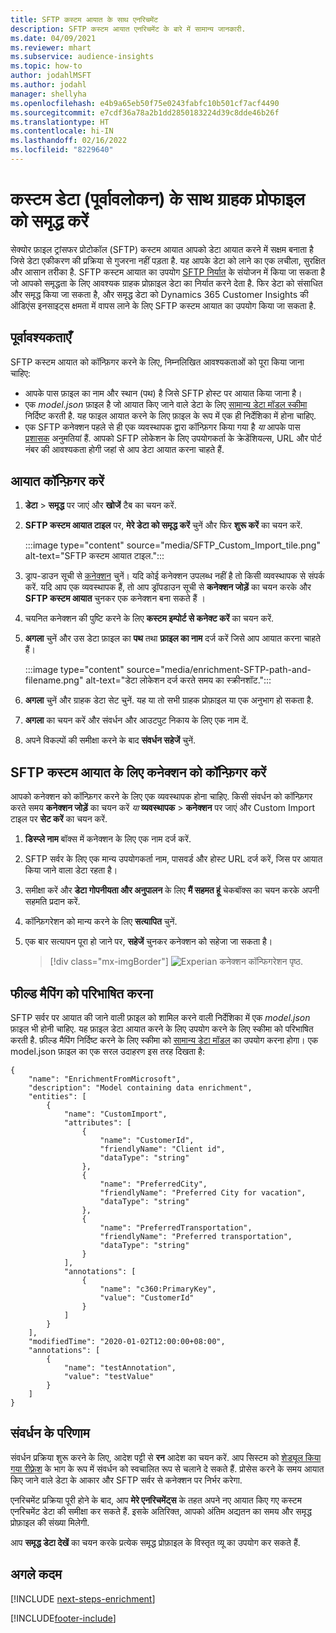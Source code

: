```yaml
---
title: SFTP कस्टम आयात के साथ एनरिचमेंट
description: SFTP कस्टम आयात एनरिचमेंट के बारे में सामान्य जानकारी.
ms.date: 04/09/2021
ms.reviewer: mhart
ms.subservice: audience-insights
ms.topic: how-to
author: jodahlMSFT
ms.author: jodahl
manager: shellyha
ms.openlocfilehash: e4b9a65eb50f75e0243fabfc10b501cf7acf4490
ms.sourcegitcommit: e7cdf36a78a2b1dd2850183224d39c8dde46b26f
ms.translationtype: HT
ms.contentlocale: hi-IN
ms.lasthandoff: 02/16/2022
ms.locfileid: "8229640"
---
```

# <a name="enrich-customer-profiles-with-custom-data-preview"></a>कस्टम डेटा (पूर्वावलोकन) के साथ ग्राहक प्रोफाइल को समृद्ध करें

सेक्योर फ़ाइल ट्रांसफर प्रोटोकॉल (SFTP) कस्टम आयात आपको डेटा आयात करने में सक्षम बनाता है जिसे डेटा एकीकरण की प्रक्रिया से गुजरना नहीं पड़ता है. यह आपके डेटा को लाने का एक लचीला, सुरक्षित और आसान तरीका है. SFTP कस्टम आयात का उपयोग [SFTP निर्यात](export-sftp.md) के संयोजन में किया जा सकता है जो आपको समृद्धता के लिए आवश्यक ग्राहक प्रोफ़ाइल डेटा का निर्यात करने देता है. फिर डेटा को संसाधित और समृद्ध किया जा सकता है, और समृद्ध डेटा को Dynamics 365 Customer Insights की ऑडिएंस इनसाइट्स क्षमता में वापस लाने के लिए SFTP कस्टम आयात का उपयोग किया जा सकता है.

## <a name="prerequisites"></a>पूर्वावश्यकताएँ

SFTP कस्टम आयात को कॉन्फ़िगर करने के लिए, निम्नलिखित आवश्यकताओं को पूरा किया जाना चाहिए:

- आपके पास फ़ाइल का नाम और स्थान (पथ) है जिसे SFTP होस्ट पर आयात किया जाना है।
- एक *model.json* फ़ाइल है जो आयात किए जाने वाले डेटा के लिए [सामान्य डेटा मॉडल स्कीमा](/common-data-model/) निर्दिष्ट करती है. यह फाइल आयात करने के लिए फ़ाइल के रूप में एक ही निर्देशिका में होना चाहिए.
- एक SFTP कनेक्शन पहले से ही एक व्यवस्थापक द्वारा कॉन्फ़िगर किया गया है *या* आपके पास [प्रशासक](permissions.md#administrator) अनुमतियां हैं. आपको SFTP लोकेशन के लिए उपयोगकर्ता के क्रेडेंशियल्स, URL और पोर्ट नंबर की आवश्यकता होगी जहां से आप डेटा आयात करना चाहते हैं.


## <a name="configure-the-import"></a>आयात कॉन्फ़िगर करें

1. **डेटा** > **समृद्ध** पर जाएं और **खोजें** टैब का चयन करें.

1. **SFTP कस्टम आयात टाइल** पर, **मेरे डेटा को समृद्ध करें** चुनें और फिर **शुरू करें** का चयन करें.

   :::image type="content" source="media/SFTP_Custom_Import_tile.png" alt-text="SFTP कस्टम आयात टाइल.":::

1. ड्राप-डाउन सूची से [कनेक्शन](connections.md) चुनें। यदि कोई कनेक्शन उपलब्ध नहीं है तो किसी व्यवस्थापक से संपर्क करें. यदि आप एक व्यवस्थापक हैं, तो आप ड्रॉपडाउन सूची से **कनेक्शन जोड़ें** का चयन करके और **SFTP कस्टम आयात** चुनकर एक कनेक्शन बना सकते हैं ।

1. चयनित कनेक्शन की पुष्टि करने के लिए **कस्टम इम्पोर्ट से कनेक्ट करें** का चयन करें.

1.  **अगला** चुनें और उस डेटा फ़ाइल का **पथ** तथा **फ़ाइल का नाम** दर्ज करें जिसे आप आयात करना चाहते हैं।

    :::image type="content" source="media/enrichment-SFTP-path-and-filename.png" alt-text="डेटा लोकेशन दर्ज करते समय का स्क्रीनशॉट.":::

1. **अगला** चुनें और ग्राहक डेटा सेट चुनें. यह या तो सभी ग्राहक प्रोफ़ाइल या एक अनुभाग हो सकता है.

1. **अगला** का चयन करें और संवर्धन और आउटपुट निकाय के लिए एक नाम दें. 

1. अपने विकल्पों की समीक्षा करने के बाद **संवर्धन सहेजें** चुनें.

## <a name="configure-the-connection-for-sftp-custom-import"></a>SFTP कस्टम आयात के लिए कनेक्शन को कॉन्फ़िगर करें 

आपको कनेक्शन को कॉन्फ़िगर करने के लिए एक व्यवस्थापक होना चाहिए. किसी संवर्धन को कॉन्फ़िगर करते समय **कनेक्शन जोड़ें** का चयन करें *या* **व्यवस्थापक** > **कनेक्शन** पर जाएं और Custom Import टाइल पर **सेट करें** का चयन करें.

1. **डिस्प्ले नाम** बॉक्स में कनेक्शन के लिए एक नाम दर्ज करें.

1. SFTP सर्वर के लिए एक मान्य उपयोगकर्ता नाम, पासवर्ड और होस्ट URL दर्ज करें, जिस पर आयात किया जाने वाला डेटा रहता है।

1. समीक्षा करें और **डेटा गोपनीयता और अनुपालन** के लिए **मैं सहमत हूं** चेकबॉक्स का चयन करके अपनी सहमति प्रदान करें.

1. कॉन्फ़िगरेशन को मान्य करने के लिए **सत्यापित** चुनें.

1. एक बार सत्यापन पूरा हो जाने पर, **सहेजें** चुनकर कनेक्शन को सहेजा जा सकता है।

   > [!div class="mx-imgBorder"]
   > ![Experian कनेक्शन कॉन्फिगरेशन पृष्ठ.](media/enrichment-SFTP-connection.png "Experian कनेक्शन कॉन्फिगरेशन पृष्ठ")


## <a name="defining-field-mappings"></a>फील्ड मैपिंग को परिभाषित करना 

SFTP सर्वर पर आयात की जाने वाली फ़ाइल को शामिल करने वाली निर्देशिका में एक *model.json* फ़ाइल भी होनी चाहिए. यह फ़ाइल डेटा आयात करने के लिए उपयोग करने के लिए स्कीमा को परिभाषित करती है. फ़ील्ड मैपिंग निर्दिष्ट करने के लिए स्कीमा को [ सामान्य डेटा मॉडल](/common-data-model/) का उपयोग करना होगा। एक model.json फ़ाइल का एक सरल उदाहरण इस तरह दिखता है:

```
{
    "name": "EnrichmentFromMicrosoft",
    "description": "Model containing data enrichment",
    "entities": [
        {
            "name": "CustomImport",
            "attributes": [
                {
                    "name": "CustomerId",
                    "friendlyName": "Client id",
                    "dataType": "string"
                },
                {
                    "name": "PreferredCity",
                    "friendlyName": "Preferred City for vacation",
                    "dataType": "string"
                },
                {
                    "name": "PreferredTransportation",
                    "friendlyName": "Preferred transportation",
                    "dataType": "string"
                }
            ],
            "annotations": [
                {
                    "name": "c360:PrimaryKey",
                    "value": "CustomerId"
                }
            ]
        }
    ],
    "modifiedTime": "2020-01-02T12:00:00+08:00",
    "annotations": [
        {
            "name": "testAnnotation",
            "value": "testValue"
        }
    ]
}
```

## <a name="enrichment-results"></a>संवर्धन के परिणाम

संवर्धन प्रक्रिया शुरू करने के लिए, आदेश पट्टी से **रन** आदेश का चयन करें. आप सिस्टम को [शेड्यूल किया गया रीफ़्रेश](system.md#schedule-tab) के भाग के रूप में संवर्धन को स्वचालित रूप से चलाने दे सकते हैं. प्रोसेस करने के समय आयात किए जाने वाले डेटा के आकार और SFTP सर्वर से कनेक्शन पर निर्भर करेगा.

एनरिचमेंट प्रक्रिया पूरी होने के बाद, आप **मेरे एनरिचमेंट्स** के तहत अपने नए आयात किए गए कस्टम एनरिचमेंट डेटा की समीक्षा कर सकते हैं. इसके अतिरिक्त, आपको अंतिम अद्यतन का समय और समृद्ध प्रोफ़ाइल की संख्या मिलेगी.

आप **समृद्ध डेटा देखें** का चयन करके प्रत्येक समृद्ध प्रोफ़ाइल के विस्तृत व्यू का उपयोग कर सकते हैं.

## <a name="next-steps"></a>अगले कदम

[!INCLUDE [next-steps-enrichment](../includes/next-steps-enrichment.md)]

[!INCLUDE[footer-include](../includes/footer-banner.md)]
